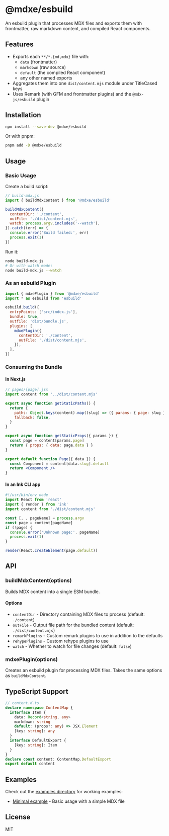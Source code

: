 # @mdxe/esbuild

An esbuild plugin that processes MDX files and exports them with frontmatter, raw markdown content, and compiled React components.

## Features

- Exports each `**/*.{md,mdx}` file with:
  - `data` (frontmatter)
  - `markdown` (raw source)
  - `default` (the compiled React component)
  - any other named exports
- Aggregates them into one `dist/content.mjs` module under TitleCased keys
- Uses Remark (with GFM and frontmatter plugins) and the `@mdx-js/esbuild` plugin

## Installation

```bash
npm install --save-dev @mdxe/esbuild
```

Or with pnpm:

```bash
pnpm add -D @mdxe/esbuild
```

## Usage

### Basic Usage

Create a build script:

```js
// build-mdx.js
import { buildMdxContent } from '@mdxe/esbuild'

buildMdxContent({
  contentDir: './content',
  outFile: './dist/content.mjs',
  watch: process.argv.includes('--watch'),
}).catch((err) => {
  console.error('Build failed:', err)
  process.exit(1)
})
```

Run it:

```bash
node build-mdx.js
# Or with watch mode:
node build-mdx.js --watch
```

### As an esbuild Plugin

```js
import { mdxePlugin } from '@mdxe/esbuild'
import * as esbuild from 'esbuild'

esbuild.build({
  entryPoints: ['src/index.js'],
  bundle: true,
  outfile: 'dist/bundle.js',
  plugins: [
    mdxePlugin({
      contentDir: './content',
      outFile: './dist/content.mjs',
    }),
  ],
})
```

### Consuming the Bundle

#### In Next.js

```jsx
// pages/[page].jsx
import content from '../dist/content.mjs'

export async function getStaticPaths() {
  return {
    paths: Object.keys(content).map((slug) => ({ params: { page: slug } })),
    fallback: false,
  }
}

export async function getStaticProps({ params }) {
  const page = content[params.page]
  return { props: { data: page.data } }
}

export default function Page({ data }) {
  const Component = content[data.slug].default
  return <Component />
}
```

#### In an Ink CLI app

```js
#!/usr/bin/env node
import React from 'react'
import { render } from 'ink'
import content from './dist/content.mjs'

const [, , pageName] = process.argv
const page = content[pageName]
if (!page) {
  console.error('Unknown page:', pageName)
  process.exit(1)
}

render(React.createElement(page.default))
```

## API

### buildMdxContent(options)

Builds MDX content into a single ESM bundle.

#### Options

- `contentDir` - Directory containing MDX files to process (default: `./content`)
- `outFile` - Output file path for the bundled content (default: `./dist/content.mjs`)
- `remarkPlugins` - Custom remark plugins to use in addition to the defaults
- `rehypePlugins` - Custom rehype plugins to use
- `watch` - Whether to watch for file changes (default: `false`)

### mdxePlugin(options)

Creates an esbuild plugin for processing MDX files. Takes the same options as `buildMdxContent`.

## TypeScript Support

```ts
// content.d.ts
declare namespace ContentMap {
  interface Item {
    data: Record<string, any>
    markdown: string
    default: (props?: any) => JSX.Element
    [key: string]: any
  }
  interface DefaultExport {
    [key: string]: Item
  }
}
declare const content: ContentMap.DefaultExport
export default content
```

## Examples

Check out the [examples directory](./examples) for working examples:

- [Minimal example](./examples/minimal) - Basic usage with a simple MDX file

## License

MIT
